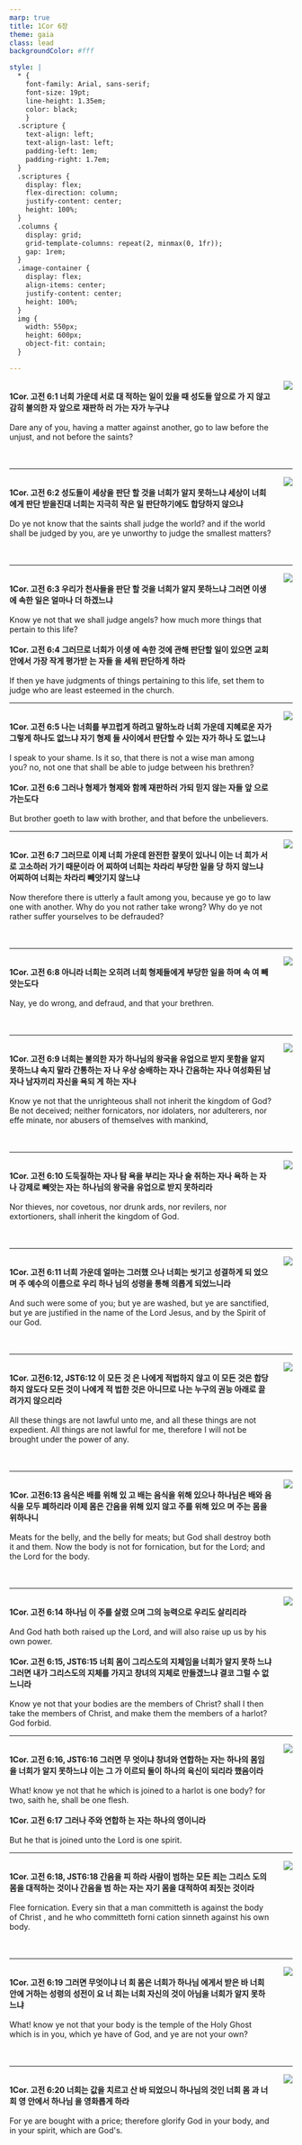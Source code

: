 ```yaml
---
marp: true
title: 1Cor 6장
theme: gaia
class: lead
backgroundColor: #fff

style: |
  * {
    font-family: Arial, sans-serif;
    font-size: 19pt;
    line-height: 1.35em;
    color: black;
    }
  .scripture {
    text-align: left;
    text-align-last: left;
    padding-left: 1em;
    padding-right: 1.7em;
  }
  .scriptures {
    display: flex;
    flex-direction: column;
    justify-content: center;
    height: 100%;
  }
  .columns {
    display: grid;
    grid-template-columns: repeat(2, minmax(0, 1fr));
    gap: 1rem;
  }
  .image-container {
    display: flex;
    align-items: center;
    justify-content: center;
    height: 100%;
  }
  img {
    width: 550px;
    height: 600px;
    object-fit: contain;
  }

---
```


<div class="columns">
  <div class="scriptures">
    <br>
    <div class="scripture">
      <b>1Cor. 고전 6:1 너희 가운데 서로 대 적하는 일이 있을 때 성도들 앞으로 가 지 않고 감히 불의한 자 앞으로 재판하 러 가는 자가 누구냐 
      </b>
    </div>
    <br>
    <div class="scripture">Dare any of you, having a matter against another, go to law before the unjust, and not before the saints? 
    </div>
    <br>
    <div class="scripture">
      <b>
      </b>
    </div>
    <br>
    <div class="scripture">
    </div>         
  </div>
  <div class="image-container">
    <img src='../../pictures/picture_111.jpg'>
  </div>
</div>

---

<div class="columns">
  <div class="scriptures">
    <br>
    <div class="scripture">
      <b>1Cor. 고전 6:2 성도들이 세상을 판단 할 것을 너희가 알지 못하느냐 세상이 너희에게 판단 받을진대 너희는 지극히 작은 일 판단하기에도 합당하지 않으냐 
      </b>
    </div>
    <br>
    <div class="scripture">Do ye not know that the saints shall judge the world? and if the world shall be judged by you, are ye unworthy to judge the smallest matters? 
    </div>
    <br>
    <div class="scripture">
      <b>
      </b>
    </div>
    <br>
    <div class="scripture">
    </div>         
  </div>
  <div class="image-container">
    <img src='../../pictures/picture_94.jpg'>
  </div>
</div>

---

<div class="columns">
  <div class="scriptures">
    <br>
    <div class="scripture">
      <b>1Cor. 고전 6:3 우리가 천사들을 판단 할 것을 너희가 알지 못하느냐 그러면 이생에 속한 일은 얼마나 더 하겠느냐 
      </b>
    </div>
    <br>
    <div class="scripture">Know ye not that we shall judge angels? how much more things that pertain to this life? 
    </div>
    <br>
    <div class="scripture">
      <b>1Cor. 고전 6:4 그러므로 너희가 이생 에 속한 것에 관해 판단할 일이 있으면 교회 안에서 가장 작게 평가받 는 자들 을 세워 판단하게 하라 
      </b>
    </div>
    <br>
    <div class="scripture">If then ye have judgments of things pertaining to this life, set them to judge who are least esteemed in the church. 
    </div>         
  </div>
  <div class="image-container">
    <img src='../../pictures/picture_50.jpg'>
  </div>
</div>

---

<div class="columns">
  <div class="scriptures">
    <br>
    <div class="scripture">
      <b>1Cor. 고전 6:5 나는 너희를 부끄럽게 하려고 말하노라 너희 가운데 지혜로운 자가 그렇게 하나도 없느냐 자기 형제 들 사이에서 판단할 수 있는 자가 하나 도 없느냐 
      </b>
    </div>
    <br>
    <div class="scripture">I speak to your shame. Is it so, that there is not a wise man among you? no, not one that shall be able to judge between his brethren? 
    </div>
    <br>
    <div class="scripture">
      <b>1Cor. 고전 6:6 그러나 형제가 형제와 함께 재판하러 가되 믿지 않는 자들 앞 으로 가는도다 
      </b>
    </div>
    <br>
    <div class="scripture">But brother goeth to law with brother, and that before the unbelievers. 
    </div>         
  </div>
  <div class="image-container">
    <img src='../../pictures/picture_163.jpg'>
  </div>
</div>

---

<div class="columns">
  <div class="scriptures">
    <br>
    <div class="scripture">
      <b>1Cor. 고전 6:7 그러므로 이제 너희 가운데 완전한 잘못이 있나니 이는 너 희가 서로 고소하러 가기 때문이라 어 찌하여 너희는 차라리 부당한 일을 당 하지 않느냐 어찌하여 너희는 차라리 빼앗기지 않느냐 
      </b>
    </div>
    <br>
    <div class="scripture">Now therefore there is utterly a fault among you, because ye go to law one with another. Why do you not rather take wrong? Why do ye not rather suffer yourselves to be defrauded? 
    </div>
    <br>
    <div class="scripture">
      <b>
      </b>
    </div>
    <br>
    <div class="scripture">
    </div>         
  </div>
  <div class="image-container">
    <img src='../../pictures/picture_51.jpg'>
  </div>
</div>

---

<div class="columns">
  <div class="scriptures">
    <br>
    <div class="scripture">
      <b>1Cor. 고전 6:8 아니라 너희는 오히려 너희 형제들에게 부당한 일을 하며 속 여 빼앗는도다 
      </b>
    </div>
    <br>
    <div class="scripture">Nay, ye do wrong, and defraud, and that your brethren. 
    </div>
    <br>
    <div class="scripture">
      <b>
      </b>
    </div>
    <br>
    <div class="scripture">
    </div>         
  </div>
  <div class="image-container">
    <img src='../../pictures/picture_140.jpg'>
  </div>
</div>

---

<div class="columns">
  <div class="scriptures">
    <br>
    <div class="scripture">
      <b>1Cor. 고전 6:9 너희는 불의한 자가 하나님의 왕국을 유업으로 받지 못함을 알지 못하느냐 속지 말라 간통하는 자 나 우상 숭배하는 자나 간음하는 자나 여성화된 남자나 남자끼리 자신을 욕되 게 하는 자나 
      </b>
    </div>
    <br>
    <div class="scripture">Know ye not that the unrighteous shall not inherit the kingdom of God? Be not deceived; neither fornicators, nor idolaters, nor adulterers, nor effe minate, nor abusers of themselves with mankind, 
    </div>
    <br>
    <div class="scripture">
      <b>
      </b>
    </div>
    <br>
    <div class="scripture">
    </div>         
  </div>
  <div class="image-container">
    <img src='../../pictures/picture_166.jpg'>
  </div>
</div>

---

<div class="columns">
  <div class="scriptures">
    <br>
    <div class="scripture">
      <b>1Cor. 고전 6:10 도둑질하는 자나 탐 욕을 부리는 자나 술 취하는 자나 욕하 는 자나 강제로 빼앗는 자는 하나님의 왕국을 유업으로 받지 못하리라 
      </b>
    </div>
    <br>
    <div class="scripture">Nor thieves, nor covetous, nor drunk ards, nor revilers, nor extortioners, shall inherit the kingdom of God. 
    </div>
    <br>
    <div class="scripture">
      <b>
      </b>
    </div>
    <br>
    <div class="scripture">
    </div>         
  </div>
  <div class="image-container">
    <img src='../../pictures/picture_105.jpg'>
  </div>
</div>

---

<div class="columns">
  <div class="scriptures">
    <br>
    <div class="scripture">
      <b>1Cor. 고전 6:11 너희 가운데 얼마는 그러했 으나 너희는 씻기고 성결하게 되 었으며 주 예수의 이름으로 우리 하나 님의 성령을 통해 의롭게 되었느니라 
      </b>
    </div>
    <br>
    <div class="scripture">And such were some of you; but ye are washed, but ye are sanctified, but ye are justified in the name of the Lord Jesus, and by the Spirit of our God. 
    </div>
    <br>
    <div class="scripture">
      <b>
      </b>
    </div>
    <br>
    <div class="scripture">
    </div>         
  </div>
  <div class="image-container">
    <img src='../../pictures/picture_8.jpg'>
  </div>
</div>

---

<div class="columns">
  <div class="scriptures">
    <br>
    <div class="scripture">
      <b>1Cor. 고전6:12, JST6:12 이 모든 것 은 나에게 적법하지 않고 이 모든 것은 합당하지 않도다 모든 것이 나에게 적 법한 것은 아니므로 나는 누구의 권능 아래로 끌려가지 않으리라 
      </b>
    </div>
    <br>
    <div class="scripture">All these things are not lawful unto me, and all these things are not expedient. All things are not lawful for me, therefore I will not be brought under the power of any. 
    </div>
    <br>
    <div class="scripture">
      <b>
      </b>
    </div>
    <br>
    <div class="scripture">
    </div>         
  </div>
  <div class="image-container">
    <img src='../../pictures/picture_1.jpg'>
  </div>
</div>

---

<div class="columns">
  <div class="scriptures">
    <br>
    <div class="scripture">
      <b>1Cor. 고전6:13 음식은 배를 위해 있 고 배는 음식을 위해 있으나 하나님은 배와 음식을 모두 폐하리라 이제 몸은 간음을 위해 있지 않고 주를 위해 있으 며 주는 몸을 위하나니 
      </b>
    </div>
    <br>
    <div class="scripture">Meats for the belly, and the belly for meats; but God shall destroy both it and them. Now the body is not for fornication, but for the Lord; and the Lord for the body. 
    </div>
    <br>
    <div class="scripture">
      <b>
      </b>
    </div>
    <br>
    <div class="scripture">
    </div>         
  </div>
  <div class="image-container">
    <img src='../../pictures/picture_15.jpg'>
  </div>
</div>

---

<div class="columns">
  <div class="scriptures">
    <br>
    <div class="scripture">
      <b>1Cor. 고전 6:14 하나님 이 주를 살렸 으며 그의 능력으로 우리도 살리리라 
      </b>
    </div>
    <br>
    <div class="scripture">And God hath both raised up the Lord, and will also raise up us by his own power. 
    </div>
    <br>
    <div class="scripture">
      <b>1Cor. 고전 6:15, JST6:15 너희 몸이 그리스도의 지체임을 너희가 알지 못하 느냐 그러면 내가 그리스도의 지체를 가지고 창녀의 지체로 만들겠느냐 결코 그럴 수 없느니라 
      </b>
    </div>
    <br>
    <div class="scripture">Know ye not that your bodies are the members of Christ? shall I then take the members of Christ, and make them the members of a harlot? God forbid. 
    </div>         
  </div>
  <div class="image-container">
    <img src='../../pictures/picture_37.jpg'>
  </div>
</div>

---

<div class="columns">
  <div class="scriptures">
    <br>
    <div class="scripture">
      <b>1Cor. 고전 6:16, JST6:16 그러면 무 엇이냐 창녀와 연합하는 자는 하나의 몸임을 너희가 알지 못하느냐 이는 그 가 이르되 둘이 하나의 육신이 되리라 했음이라 
      </b>
    </div>
    <br>
    <div class="scripture">What! know ye not that he which is joined to a harlot is one body? for two, saith he, shall be one flesh. 
    </div>
    <br>
    <div class="scripture">
      <b>1Cor. 고전 6:17 그러나 주와 연합하 는 자는 하나의 영이니라 
      </b>
    </div>
    <br>
    <div class="scripture">But he that is joined unto the Lord is one spirit. 
    </div>         
  </div>
  <div class="image-container">
    <img src='../../pictures/picture_153.jpg'>
  </div>
</div>

---

<div class="columns">
  <div class="scriptures">
    <br>
    <div class="scripture">
      <b>1Cor. 고전 6:18, JST6:18 간음을 피 하라 사람이 범하는 모든 죄는 그리스 도의 몸을 대적하는 것이나 간음을 범 하는 자는 자기 몸을 대적하여 죄짓는 것이라 
      </b>
    </div>
    <br>
    <div class="scripture">Flee fornication. Every sin that a man committeth is against the body of Christ , and he who committeth forni cation sinneth against his own body. 
    </div>
    <br>
    <div class="scripture">
      <b>
      </b>
    </div>
    <br>
    <div class="scripture">
    </div>         
  </div>
  <div class="image-container">
    <img src='../../pictures/picture_143.jpg'>
  </div>
</div>

---

<div class="columns">
  <div class="scriptures">
    <br>
    <div class="scripture">
      <b>1Cor. 고전 6:19 그러면 무엇이냐 너 희 몸은 너희가 하나님 에게서 받은 바 너희 안에 거하는 성령의 성전이 요 너 희는 너희 자신의 것이 아님을 너희가 알지 못하느냐 
      </b>
    </div>
    <br>
    <div class="scripture">What! know ye not that your body is the temple of the Holy Ghost which is in you, which ye have of God, and ye are not your own? 
    </div>
    <br>
    <div class="scripture">
      <b>
      </b>
    </div>
    <br>
    <div class="scripture">
    </div>         
  </div>
  <div class="image-container">
    <img src='../../pictures/picture_91.jpg'>
  </div>
</div>

---

<div class="columns">
  <div class="scriptures">
    <br>
    <div class="scripture">
      <b>1Cor. 고전 6:20 너희는 값을 치르고 산 바 되었으니 하나님의 것인 너희 몸 과 너희 영 안에서 하나님 을 영화롭게 하라 
      </b>
    </div>
    <br>
    <div class="scripture">For ye are bought with a price; therefore glorify God in your body, and in your spirit, which are God's.
    </div>
    <br>
    <div class="scripture">
      <b>
      </b>
    </div>
    <br>
    <div class="scripture">
    </div>         
  </div>
  <div class="image-container">
    <img src='../../pictures/picture_6.jpg'>
  </div>
</div>

